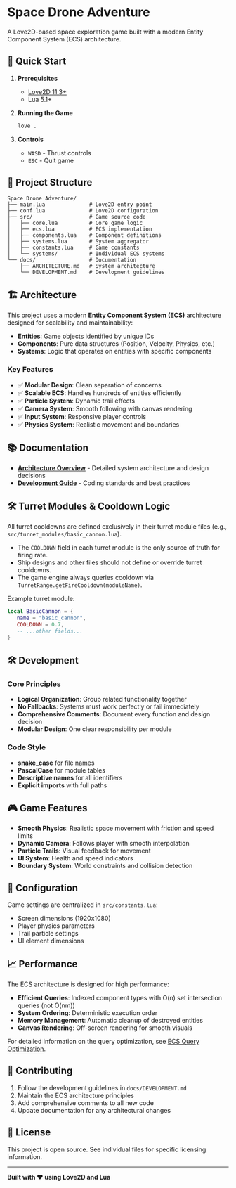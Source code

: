 # Space Drone Adventure

A Love2D-based space exploration game built with a modern Entity Component System (ECS) architecture.

## 🚀 Quick Start

1. **Prerequisites**
   - [Love2D 11.3+](https://love2d.org/)
   - Lua 5.1+

2. **Running the Game**
   ```bash
   love .
   ```

3. **Controls**
   - `WASD` - Thrust controls
   - `ESC` - Quit game

## 📁 Project Structure

```
Space Drone Adventure/
├── main.lua              # Love2D entry point
├── conf.lua              # Love2D configuration
├── src/                  # Game source code
│   ├── core.lua          # Core game logic
│   ├── ecs.lua           # ECS implementation
│   ├── components.lua    # Component definitions
│   ├── systems.lua       # System aggregator
│   ├── constants.lua     # Game constants
│   └── systems/          # Individual ECS systems
└── docs/                 # Documentation
    ├── ARCHITECTURE.md   # System architecture
    └── DEVELOPMENT.md    # Development guidelines
```

## 🏗️ Architecture

This project uses a modern **Entity Component System (ECS)** architecture designed for scalability and maintainability:

- **Entities**: Game objects identified by unique IDs
- **Components**: Pure data structures (Position, Velocity, Physics, etc.)
- **Systems**: Logic that operates on entities with specific components

### Key Features

- ✅ **Modular Design**: Clean separation of concerns
- ✅ **Scalable ECS**: Handles hundreds of entities efficiently
- ✅ **Particle System**: Dynamic trail effects
- ✅ **Camera System**: Smooth following with canvas rendering
- ✅ **Input System**: Responsive player controls
- ✅ **Physics System**: Realistic movement and boundaries

## 📚 Documentation

- **[Architecture Overview](docs/ARCHITECTURE.md)** - Detailed system architecture and design decisions
- **[Development Guide](docs/DEVELOPMENT.md)** - Coding standards and best practices

## 🛠️ Turret Modules & Cooldown Logic

All turret cooldowns are defined exclusively in their turret module files (e.g., `src/turret_modules/basic_cannon.lua`).

- The `COOLDOWN` field in each turret module is the only source of truth for firing rate.
- Ship designs and other files should not define or override turret cooldowns.
- The game engine always queries cooldown via `TurretRange.getFireCooldown(moduleName)`.

Example turret module:
```lua
local BasicCannon = {
   name = "basic_cannon",
   COOLDOWN = 0.7,
   -- ...other fields...
}
```

## 🛠️ Development

### Core Principles

- **Logical Organization**: Group related functionality together
- **No Fallbacks**: Systems must work perfectly or fail immediately
- **Comprehensive Comments**: Document every function and design decision
- **Modular Design**: One clear responsibility per module

### Code Style

- **snake_case** for file names
- **PascalCase** for module tables
- **Descriptive names** for all identifiers
- **Explicit imports** with full paths

## 🎮 Game Features

- **Smooth Physics**: Realistic space movement with friction and speed limits
- **Dynamic Camera**: Follows player with smooth interpolation
- **Particle Trails**: Visual feedback for movement
- **UI System**: Health and speed indicators
- **Boundary System**: World constraints and collision detection

## 🔧 Configuration

Game settings are centralized in `src/constants.lua`:

- Screen dimensions (1920x1080)
- Player physics parameters
- Trail particle settings
- UI element dimensions

## 📈 Performance

The ECS architecture is designed for high performance:

- **Efficient Queries**: Indexed component types with O(n) set intersection queries (not O(nm))
- **System Ordering**: Deterministic execution order
- **Memory Management**: Automatic cleanup of destroyed entities
- **Canvas Rendering**: Off-screen rendering for smooth visuals

For detailed information on the query optimization, see [ECS Query Optimization](docs/ECS_OPTIMIZATION.md).

## 🤝 Contributing

1. Follow the development guidelines in `docs/DEVELOPMENT.md`
2. Maintain the ECS architecture principles
3. Add comprehensive comments to all new code
4. Update documentation for any architectural changes

## 📄 License

This project is open source. See individual files for specific licensing information.

---

**Built with ❤️ using Love2D and Lua**
